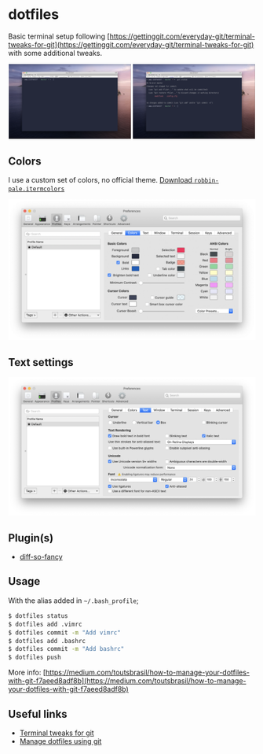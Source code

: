 # dotfiles

Basic terminal setup following [https://gettinggit.com/everyday-git/terminal-tweaks-for-git](https://gettinggit.com/everyday-git/terminal-tweaks-for-git) with some additional tweaks.

<p align="middle">
  <img src="/.github/iterm-git-staged-files.png" alt="iterm-git-staged-files" width="49.5%" />
  <img src="/.github/iterm-git-dirty.png" alt="iterm-git-dirty" width="49.5%" />
</p>

## Colors

I use a custom set of colors, no official theme. [Download `robbin-pale.itermcolors`](/.github/robbin-pale.itermcolors)

![iterm color settings](/.github/iterm-colors-settings.png)

## Text settings

![iterm text settings](/.github/iterm-text-settings.png)

## Plugin(s)
- [diff-so-fancy](https://github.com/so-fancy/diff-so-fancy)

## Usage

With the alias added in `~/.bash_profile`;

```bash
$ dotfiles status
$ dotfiles add .vimrc
$ dotfiles commit -m "Add vimrc"
$ dotfiles add .bashrc
$ dotfiles commit -m "Add bashrc"
$ dotfiles push
```

More info: [https://medium.com/toutsbrasil/how-to-manage-your-dotfiles-with-git-f7aeed8adf8b](https://medium.com/toutsbrasil/how-to-manage-your-dotfiles-with-git-f7aeed8adf8b)

## Useful links

- [Terminal tweaks for git](https://gettinggit.com/everyday-git/terminal-tweaks-for-git)
- [Manage dotfiles using git](https://medium.com/toutsbrasil/how-to-manage-your-dotfiles-with-git-f7aeed8adf8b)
